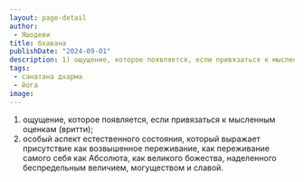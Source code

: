 ```yaml
---
layout: page-detail
author:
 - Яшодеви
title: бхавана
publishDate: "2024-09-01"
description: 1) ощущение, которое появляется, если привязаться к мысленным оценкам (вритти);
tags:
 - санатана дхарма
 - йога
image: 
---
```


1) ощущение, которое появляется, если привязаться к мысленным оценкам (вритти);
2) особый аспект естественного состояния, который выражает присутствие как возвышенное переживание, как переживание самого себя как Абсолюта, как великого божества, наделенного беспредельным величием, могуществом и славой.

